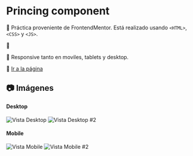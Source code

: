 # Princing component

:pushpin: Práctica proveniente de FrontendMentor.  Está realizado usando `<HTML>`, `<CSS>` y `<JS>`.

:pushpin: 

:pushpin: Responsive tanto en moviles, tablets y desktop.

:link: <a href="#" target="_blank" title="¡Ir!">Ir a la página</a>


## :camera: Imágenes

#### Desktop

![Vista Desktop](https://i.postimg.cc/mrTKW9wC/nico-ice-desktop.png "Desktop")
![Vista Desktop #2](https://i.postimg.cc/fySrffzn/nico-ice-desktop2.png "Desktop #2")

#### Mobile

![Vista Mobile](https://i.postimg.cc/bJB5nBj9/nico-ice-mobile1.png "Mobile")
![Vista Mobile #2](https://i.postimg.cc/RFF8Nz20/nico-ice-mobile2.png "Mobile #2")
